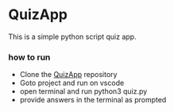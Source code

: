 # QuizApp
This is a simple python script quiz app.

### how to run
- Clone the [QuizApp](https://github.com/siwanigurung/QuizApp) repository
- Goto project and run on vscode
- open terminal and run python3 quiz.py
- provide answers in the terminal as prompted

